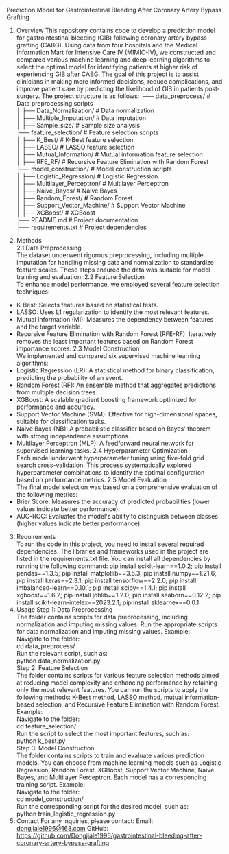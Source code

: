 Prediction Model for Gastrointestinal Bleeding After Coronary Artery Bypass Grafting
1. Overview
This repository contains code to develop a prediction model for gastrointestinal bleeding (GIB) following coronary artery bypass grafting (CABG). Using data from four hospitals and the Medical Information Mart for Intensive Care IV (MIMIC-IV), we constructed and compared various machine learning and deep learning algorithms to select the optimal model for identifying patients at higher risk of experiencing GIB after CABG. The goal of this project is to assist clinicians in making more informed decisions, reduce complications, and improve patient care by predicting the likelihood of GIB in patients post-surgery.
The project structure is as follows:
├── data_preprocess/          # Data preprocessing scripts                                                                                                                      
│   ├── Data_Normalization/  # Data normalization                                                                                                                               
│   ├── Multiple_Imputation/ # Data imputation                                                                                                                                  
│   ├── Sample_size/         # Sample size analysis                                                                                                                             
├── feature_selection/        # Feature selection scripts                                                                                                                       
│   ├── K_Best/              # K-Best feature selection                                                                                                                         
│   ├── LASSO/               # LASSO feature selection                                                                                                                          
│   ├── Mutual_Information/  # Mutual information feature selection                                                                                                            
│   ├── RFE_RF/              # Recursive Feature Elimination with Random Forest                                                                                                 
├── model_construction/       # Model construction scripts                                                                                                                      
│   ├── Logistic_Regression/ # Logistic Regression                                                                                                                              
│   ├── Multilayer_Perceptron/ # Multilayer Perceptron                                                                                                                          
│   ├── Naive_Bayes/         # Naive Bayes                                                                                                                                      
│   ├── Random_Forest/       # Random Forest                                                                                                                                    
│   ├── Support_Vector_Machine/ # Support Vector Machine                                                                                                                        
│   ├── XGBoost/             # XGBoost                                                                                                                                          
├── README.md                # Project documentation                                                                                                                            
├── requirements.txt         # Project dependencies                                                                                                                             
                                                                                                                  
3. Methods                                                                                                                                                                      
2.1 Data Preprocessing                                                                                                                                                          
The dataset underwent rigorous preprocessing, including multiple imputation for handling missing data and normalization to standardize feature scales. These steps ensured the data was suitable for model training and evaluation.
2.2 Feature Selection                                                                                                                                                                                                                                                                                         
To enhance model performance, we employed several feature selection techniques:
- K-Best: Selects features based on statistical tests.
- LASSO: Uses L1 regularization to identify the most relevant features.
- Mutual Information (MI): Measures the dependency between features and the target variable.
- Recursive Feature Elimination with Random Forest (RFE-RF): Iteratively removes the least important features based on Random Forest importance scores.
2.3 Model Construction                                                                                                                                                          
We implemented and compared six supervised machine learning algorithms:
- Logistic Regression (LR): A statistical method for binary classification, predicting the probability of an event.
- Random Forest (RF): An ensemble method that aggregates predictions from multiple decision trees.
- XGBoost: A scalable gradient boosting framework optimized for performance and accuracy.
- Support Vector Machine (SVM): Effective for high-dimensional spaces, suitable for classification tasks.
- Naive Bayes (NB): A probabilistic classifier based on Bayes' theorem with strong independence assumptions.
- Multilayer Perceptron (MLP): A feedforward neural network for supervised learning tasks.
2.4 Hyperparameter Optimization                                                                                                                                                 
Each model underwent hyperparameter tuning using five-fold grid search cross-validation. This process systematically explored hyperparameter combinations to identify the optimal configuration based on performance metrics.
2.5 Model Evaluation                                                                                                                                                            
The final model selection was based on a comprehensive evaluation of the following metrics:
- Brier Score: Measures the accuracy of predicted probabilities (lower values indicate better performance).
- AUC-ROC: Evaluates the model's ability to distinguish between classes (higher values indicate better performance).
3. Requirements                                                                                                                                                                 
To run the code in this project, you need to install several required dependencies. The libraries and frameworks used in the project are listed in the requirements.txt file. You can install all dependencies by running the following command:
pip install scikit-learn==1.0.2; 
pip install pandas==1.3.5; 
pip install matplotlib==3.5.3; 
pip install numpy==1.21.6; 
pip install keras==2.3.1; 
pip install tensorflow==2.2.0; 
pip install imbalanced-learn==0.10.1; 
pip install scipy==1.4.1; 
pip install xgboost==1.6.2; 
pip install joblib==1.2.0; 
pip install seaborn==0.12.2; 
pip install scikit-learn-intelex==2023.2.1; 
pip install sklearnex==0.0.1
4. Usage
Step 1: Data Preprocessing                                                                                                                             
The folder contains scripts for data preprocessing, including normalization and imputing missing values. Run the appropriate scripts for data normalization and imputing missing values.
Example:                                                                                                                                               
Navigate to the folder:                                                                                                                                
cd data_preprocess/                                                                                                                                    
Run the relevant script, such as:                                                                                                                      
python data_normalization.py                                                                                                                           
Step 2: Feature Selection                                                                                                                              
The folder contains scripts for various feature selection methods aimed at reducing model complexity and enhancing performance by retaining only the most relevant features. You can run the scripts to apply the following methods: K-Best method, LASSO method, mutual information-based selection, and Recursive Feature Elimination with Random Forest.
Example:                                                                                                                                               
Navigate to the folder:                                                                                                                                
cd feature_selection/                                                                                                                                  
Run the script to select the most important features, such as:                                                                                         
python k_best.py                                                                                                                                       
Step 3: Model Construction                                                                                                                             
The folder contains scripts to train and evaluate various prediction models. You can choose from machine learning models such as Logistic Regression, Random Forest, XGBoost, Support Vector Machine, Naive Bayes, and Multilayer Perceptron. Each model has a corresponding training script.
Example:                                                                                                                                               
Navigate to the folder:                                                                                                                                
cd model_construction/                                                                                                                                 
Run the corresponding script for the desired model, such as:                                                                                           
python train_logistic_regression.py                                                                                                                    
5. Contact
For any inquiries, please contact:
Email: dongjiale1996@163.com
GitHub: https://github.com/Dongjiale1996/gastrointestinal-bleeding-after-coronary-artery-bypass-grafting

